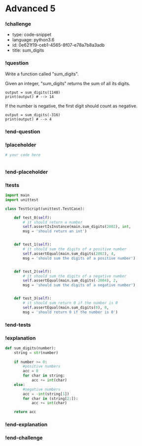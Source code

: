 # Advanced 5

### !challenge

* type: code-snippet
* language: python3.6
* id: 0e621f19-ceb1-4565-8f07-e78a7b8a3adb
* title: sum_digits

### !question

Write a function called "sum_digits".

Given an integer, "sum_digits" returns the sum of all its digits.

```
output = sum_digits(1148)
print(output) # --> 14
```

If the number is negative, the first digit should count as negative.

```
output = sum_digits(-316)
print(output) # --> 4
```

### !end-question

### !placeholder

```python
# your code here



```

### !end-placeholder

### !tests

```python
import main
import unittest

class TestScript(unittest.TestCase):

    def test_0(self):
        # it should return a number
        self.assertIsInstance(main.sum_digits(2002), int,
        msg = 'should return an int')


    def test_1(self):
        # it should sum the digits of a positive number
        self.assertEqual(main.sum_digits(2002), 4,
        msg = 'should sum the digits of a positive number')


    def test_2(self):
        # it should sum the digits of a negative number
        self.assertEqual(main.sum_digits(-2004), 2,
        msg = 'should sum the digits of a negative number')


    def test_3(self):
        # it should sum return 0 if the number is 0
        self.assertEqual(main.sum_digits(0), 0,
        msg = 'should return 0 if the number is 0')

```

### !end-tests

### !explanation
```python
def sum_digits(number):
    string = str(number)
    
    if number >= 0:
        #positive numbers
        acc = 0
        for char in string:
            acc += int(char)
    else:
        #negative numbers
        acc = -int(string[1])
        for char in (string[2:]):
            acc += int(char)

    return acc

```
### !end-explanation

### !end-challenge
